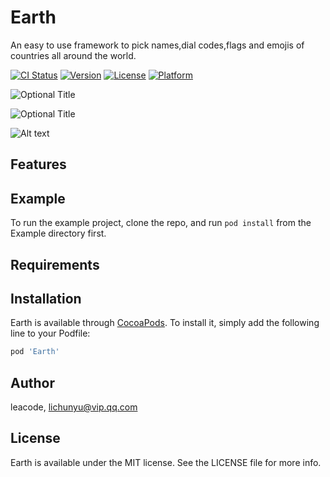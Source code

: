 # Earth

An easy to use framework to pick names,dial codes,flags and emojis of countries all around the world.

[![CI Status](https://img.shields.io/travis/leacode/Earth.svg?style=flat)](https://travis-ci.org/leacode/Earth)
[![Version](https://img.shields.io/cocoapods/v/Earth.svg?style=flat)](https://cocoapods.org/pods/Earth)
[![License](https://img.shields.io/cocoapods/l/Earth.svg?style=flat)](https://cocoapods.org/pods/Earth)
[![Platform](https://img.shields.io/cocoapods/p/Earth.svg?style=flat)](https://cocoapods.org/pods/Earth)

![](https://github.com/leacode/Earth/blob/master/screenshot/1534778864358.jpg?raw=true "Optional Title")

![](https://github.com/leacode/Earth/blob/master/screenshot/1534778904323.jpg?raw=true "Optional Title")

![Alt text](https://github.com/leacode/Earth/blob/master/screenshot/1534778992489.jpg?raw=true "Optional Title")



## Features


## Example

To run the example project, clone the repo, and run `pod install` from the Example directory first.

## Requirements

## Installation

Earth is available through [CocoaPods](https://cocoapods.org). To install
it, simply add the following line to your Podfile:

```ruby
pod 'Earth'
```

## Author

leacode, lichunyu@vip.qq.com

## License

Earth is available under the MIT license. See the LICENSE file for more info.


